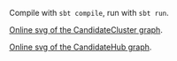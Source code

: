 Compile with `sbt compile`, run with `sbt run`.

[Online svg of the CandidateCluster graph](https://www.jonathanridenour.net/projects/candidate_cluster).

[Online svg of the CandidateHub graph](https://www.jonathanridenour.net/projects/candidate_hub).
